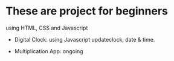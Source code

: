 # These are project for beginners
using HTML, CSS and Javascript
* Digital Clock: using Javascript updateclock, date & time.

* Multiplication App: ongoing

